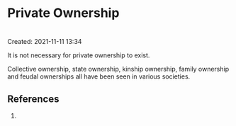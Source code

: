 # Private Ownership
#
Created: 2021-11-11 13:34

It is not necessary for private ownership to exist.

Collective ownership, state ownership, kinship ownership, family ownership and feudal ownerships all have been seen in various societies. 

## References
1. 